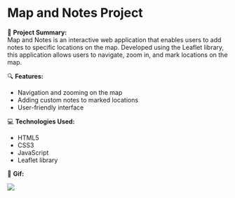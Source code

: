 # Map and Notes Project

📍 **Project Summary:**<br>
  Map and Notes is an interactive web application that enables users to add notes to specific locations on the map. Developed using the Leaflet library, this application allows users to navigate, zoom in, and mark locations on the map.

🔍 **Features:**
- Navigation and zooming on the map
- Adding custom notes to marked locations
- User-friendly interface

💻 **Technologies Used:**
- HTML5
- CSS3
- JavaScript 
- Leaflet library

🎥 **Gif:**

![](screen1.gif)




